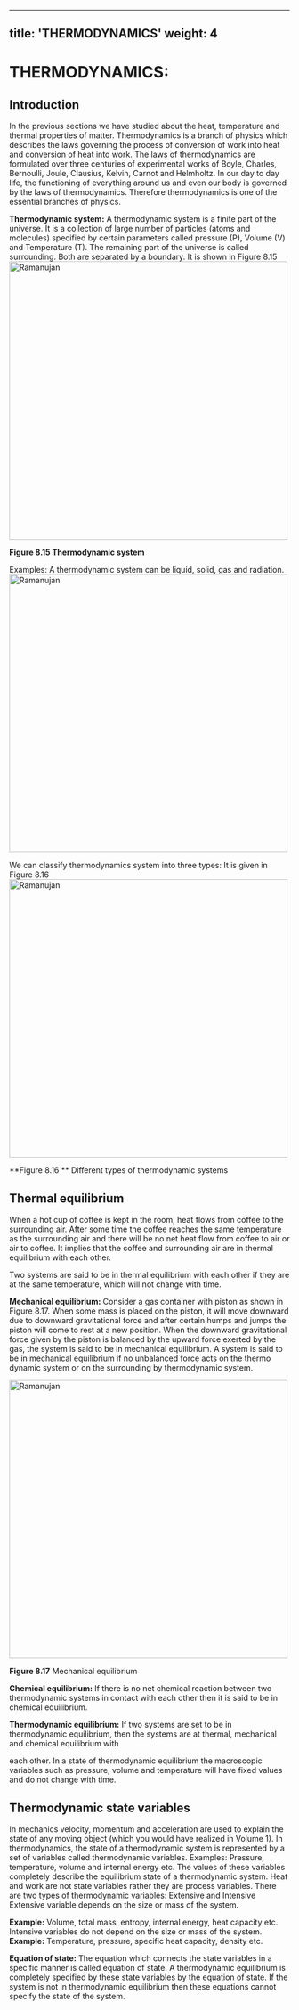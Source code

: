 
---
title: 'THERMODYNAMICS'
weight: 4
---
# THERMODYNAMICS:

## Introduction


In the previous sections we have studied about the heat, temperature and thermal properties of matter. Thermodynamics is
a branch of physics which describes the laws governing the process of conversion of work into heat and conversion of heat into work. The laws of thermodynamics are formulated over three centuries of experimental works of Boyle, Charles, Bernoulli, Joule, Clausius, Kelvin, Carnot and Helmholtz. In our day to day life, the functioning of everything around us and even our body is governed by the laws of thermodynamics. Therefore thermodynamics is one of the essential branches of physics.

**Thermodynamic system:** A thermodynamic system is a finite part of the universe. It is a collection of large number of particles (atoms and molecules) specified by certain parameters called pressure (P), Volume (V) and Temperature (T). The remaining part of the universe is called surrounding. Both are separated by a boundary. It is shown in Figure 8.15
<img src="image_90.jpg" alt="Ramanujan" width="500" >


**Figure 8.15 Thermodynamic system**



Examples: A thermodynamic system can be liquid, solid, gas and radiation.
<img src="image_91.jpg" alt="Ramanujan" width="500" >





We can classify thermodynamics system into three types: It is given in Figure 8.16
<img src="image_92.jpg" alt="Ramanujan" width="500" >

**Figure 8.16 ** Different types of thermodynamic systems


## Thermal equilibrium


When a hot cup of coffee is kept in the room, heat flows from coffee to the surrounding air. After some time the coffee reaches the same temperature as the surrounding air and there will be no net heat flow from coffee to air or air to coffee. It implies that the coffee and surrounding air are in thermal equilibrium with each other.

Two systems are said to be in thermal equilibrium with each other if they are at the same temperature, which will not change with time.

**Mechanical equilibrium:** 
Consider a gas container with piston as shown in Figure 8.17. When some mass is placed on the piston, it will move downward due to downward gravitational force and after certain humps and jumps the piston will come to rest at a new position. When the downward gravitational force given by the piston is balanced by the upward force exerted by the gas, the system is said to be in mechanical equilibrium. A system is said to be in mechanical equilibrium if no unbalanced force acts on the thermo dynamic system or on the surrounding by thermodynamic system.

<img src="image_93.jpg" alt="Ramanujan" width="500" >

**Figure 8.17** Mechanical equilibrium



**Chemical equilibrium:** If there is no net chemical reaction between two thermodynamic systems in contact with each other then it is said to be in chemical equilibrium.

**Thermodynamic equilibrium:** If two systems are set to be in thermodynamic equilibrium, then the systems are at thermal, mechanical and chemical equilibrium with  

each other. In a state of thermodynamic equilibrium the macroscopic variables such as pressure, volume and temperature will have fixed values and do not change with time.

## Thermodynamic state variables


In mechanics velocity, momentum and acceleration are used to explain the state of any moving object (which you would have realized in Volume 1). In thermodynamics, the state of a thermodynamic system is represented by a set of variables called thermodynamic variables. Examples: Pressure, temperature, volume and internal energy etc. The values of these variables completely describe the equilibrium state of a thermodynamic system. Heat and work are not state variables rather they are process variables. There are two types of thermodynamic variables: Extensive and Intensive Extensive variable depends on the size or mass of the system. 

**Example:** 
Volume, total mass, entropy, internal energy, heat capacity etc. Intensive variables do not depend on the size or mass of the system. 
**Example:** Temperature, pressure, specific heat capacity, density etc.

**Equation of state:** 
The equation which connects the state variables in a specific manner is called equation of state. A thermodynamic equilibrium is completely specified by these state variables by the equation of state. If the system is not in thermodynamic equilibrium then these equations cannot specify the state of the system.




